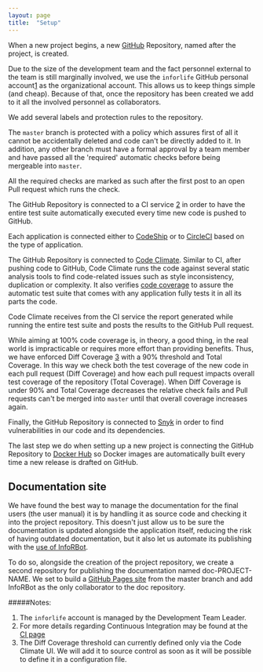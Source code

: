 ```yaml
---
layout: page
title:  "Setup"
---
```


When a new project begins, a new [GitHub](https://inforlife.github.io/process/services/github.html) Repository, named after the project, is created.

Due to the size of the development team and the fact personnel external to the team is still marginally involved, we use the `inforlife` GitHub personal account[1](#notes) as the organizational account. This allows us to keep things simple (and cheap).
Because of that, once the repository has been created we add to it all the involved personnel as collaborators.

We add several labels and protection rules to the repository.

The `master` branch is protected with a policy which assures first of all it cannot be accidentally deleted and code can't be directly added to it. In addition, any other branch must have a formal approval by a team member and have passed all the 'required' automatic checks before being mergeable into `master`.

All the required checks are marked as such after the first post to an open Pull request which runs the check.

The GitHub Repository is connected to a CI service [2](#notes) in order to have the entire test suite automatically executed every time new code is pushed to GitHub.

Each application is connected either to [CodeShip](https://inforlife.github.io/process/services/codeship.html) or to [CircleCI](https://inforlife.github.io/process/services/circleci.html) based on the type of application.

The GitHub Repository is connected to [Code Climate](https://inforlife.github.io/process/services/codeclimate.html). Similar to CI, after pushing code to GitHub, Code Climate runs the code against several static analysis tools to find code-related issues such as style inconsistency, duplication or complexity. It also verifies [code coverage](https://en.wikipedia.org/wiki/Code_coverage) to assure the automatic test suite that comes with any application fully tests it in all its parts the code.

Code Climate receives from the CI service the report generated while running the entire test suite and posts the results to the GitHub Pull request.

While aiming at 100% code coverage is, in theory, a good thing, in the real world is impracticable or requires more effort than providing benefits. Thus, we have enforced Diff Coverage [3](#notes) with a 90% threshold and Total Coverage. In this way we check both the test coverage of the new code in each pull request (Diff Coverage) and how each pull request impacts overall test coverage of the repository (Total Coverage). When Diff Coverage is under 90% and Total Coverage decreases the relative check fails and Pull requests can't be merged into `master` until that overall coverage increases again.

Finally, the GitHub Repository is connected to [Snyk](https://inforlife.github.io/process/services/snyk.html) in order to find vulnerabilities in our code and its dependencies.

The last step we do when setting up a new project is connecting the GitHub Repository to [Docker Hub](https://inforlife.github.io/process/services/dockerhub.html) so Docker images are automatically built every time a new release is drafted on GitHub.

## Documentation site
We have found the best way to manage the documentation for the final users (the user manual) it is by handling it as source code and checking it into the project repository. This doesn't just allow us to be sure the documentation is updated alongside the application itself, reducing the risk of having outdated documentation, but it also let us automate its publishing with the [use of InfoRBot](https://inforlife.github.io/process/release.html).

To do so, alongside the creation of the project repository, we create a second repository for publishing the documentation named doc-PROJECT-NAME. We set to build a [GitHub Pages site](https://pages.github.com/) from the master branch and add InfoRBot as the only collaborator to the doc repository.


#####Notes:

1. The `inforlife` account is managed by the Development Team Leader.
2. For more details regarding Continuous Integration may be found at the [CI page](https://inforlife.github.io/process/ci.html)
3. The Diff Coverage threshold can currently defined only via the Code Climate UI. We will add it to source control as soon as it will be possible to define it in a configuration file.
